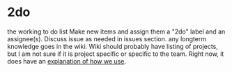 # 2do
the working to do list
Make new items and assign them a "2do" label and an assignee(s).  Discuss issue as needed in issues section.  any longterm knowledge goes in the wiki.  Wiki should probably have listing of projects, but I am not sure if it is project specific or specific to the team.  Right now, it does have an [explanation of how we use](https://github.com/digiah/2do/wiki/GIT).
